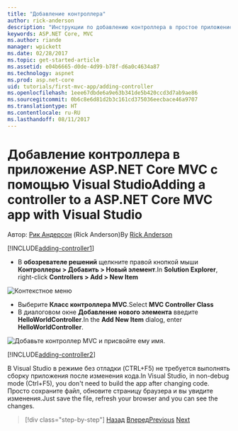 ```yaml
---
title: "Добавление контроллера"
author: rick-anderson
description: "Инструкции по добавлению контроллера в простое приложение ASP.NET Core MVC"
keywords: ASP.NET Core, MVC
ms.author: riande
manager: wpickett
ms.date: 02/28/2017
ms.topic: get-started-article
ms.assetid: e04b6665-d0de-4d99-b78f-d6a0c4634a87
ms.technology: aspnet
ms.prod: asp.net-core
uid: tutorials/first-mvc-app/adding-controller
ms.openlocfilehash: 1eee67dbde6a9e63b341de5b420ccd3d7ab9ae86
ms.sourcegitcommit: 0b6c8e6d81d2b3c161cd375036eecbace46a9707
ms.translationtype: HT
ms.contentlocale: ru-RU
ms.lasthandoff: 08/11/2017
---
```

# <a name="adding-a-controller-to-a-aspnet-core-mvc-app-with-visual-studio"></a><span data-ttu-id="f26be-104">Добавление контроллера в приложение ASP.NET Core MVC с помощью Visual Studio</span><span class="sxs-lookup"><span data-stu-id="f26be-104">Adding a controller to a ASP.NET Core MVC app with Visual Studio</span></span>

<span data-ttu-id="f26be-105">Автор: [Рик Андерсон](https://twitter.com/RickAndMSFT) (Rick Anderson)</span><span class="sxs-lookup"><span data-stu-id="f26be-105">By [Rick Anderson](https://twitter.com/RickAndMSFT)</span></span>

[!INCLUDE[adding-controller1](../../includes/mvc-intro/adding-controller1.md)]

* <span data-ttu-id="f26be-106">В **обозревателе решений** щелкните правой кнопкой мыши **Контроллеры > Добавить > Новый элемент**.</span><span class="sxs-lookup"><span data-stu-id="f26be-106">In **Solution Explorer**, right-click **Controllers > Add > New Item**</span></span>

![Контекстное меню](adding-controller/_static/add_controller.png)

* <span data-ttu-id="f26be-108">Выберите **Класс контроллера MVC**.</span><span class="sxs-lookup"><span data-stu-id="f26be-108">Select **MVC Controller Class**</span></span>
* <span data-ttu-id="f26be-109">В диалоговом окне **Добавление нового элемента** введите **HelloWorldController**.</span><span class="sxs-lookup"><span data-stu-id="f26be-109">In the **Add New Item** dialog, enter **HelloWorldController**.</span></span>

![Добавьте контроллер MVC и присвойте ему имя.](adding-controller/_static/ac.png)

[!INCLUDE[adding-controller2](../../includes/mvc-intro/adding-controller2.md)]

<span data-ttu-id="f26be-111">В Visual Studio в режиме без отладки (CTRL+F5) не требуется выполнять сборку приложения после изменения кода.</span><span class="sxs-lookup"><span data-stu-id="f26be-111">In Visual Studio, in non-debug mode (Ctrl+F5), you don't need to build the app after changing  code.</span></span> <span data-ttu-id="f26be-112">Просто сохраните файл, обновите страницу браузера и вы увидите изменения.</span><span class="sxs-lookup"><span data-stu-id="f26be-112">Just save the file, refresh your browser and you can see the changes.</span></span>

>[!div class="step-by-step"]
<span data-ttu-id="f26be-113">[Назад](start-mvc.md)
[Вперед](adding-view.md)</span><span class="sxs-lookup"><span data-stu-id="f26be-113">[Previous](start-mvc.md)
[Next](adding-view.md)</span></span>  
